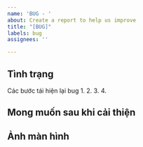 ```yaml
---
name: 'BUG - '
about: Create a report to help us improve
title: "[BUG]"
labels: bug
assignees: ''

---
```


**Tình trạng**
- 
Các bước tái hiện lại bug
1. 
2. 
3. 
4. 

**Mong muốn sau khi cải thiện**
- 

**Ảnh màn hình**
-

